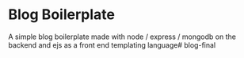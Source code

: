 # Blog Boilerplate
A simple blog boilerplate made with node / express / mongodb on the backend and ejs as a front end templating language# blog-final
